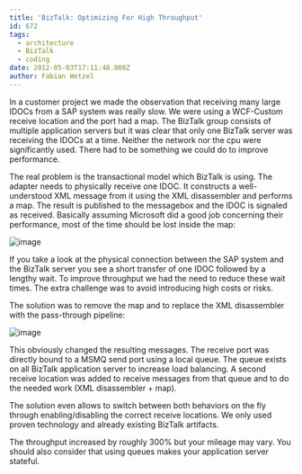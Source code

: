 ```yaml
---
title: 'BizTalk: Optimizing For High Throughput'
id: 672
tags:
  - architecture
  - BizTalk
  - coding
date: 2012-05-03T17:11:48.000Z
author: Fabian Wetzel
---
```


In a customer project we made the observation that receiving many large IDOCs from a SAP system was really slow. We were using a WCF-Custom receive location and the port had a map. The BizTalk group consists of multiple application servers but it was clear that only one BizTalk server was receiving the IDOCs at a time. Neither the network nor the cpu were significantly used. There had to be something we could do to improve performance.

The real problem is the transactional model which BizTalk is using. The adapter needs to physically receive one IDOC. It constructs a well-understood XML message from it using the XML disassembler and performs a map. The result is published to the messagebox and the IDOC is signaled as received. Basically assuming Microsoft did a good job concerning their performance, most of the time should be lost inside the map:

![image](https://az275061.vo.msecnd.net/blogmedia/2012/05/image85.png "image")

If you take a look at the physical connection between the SAP system and the BizTalk server you see a short transfer of one IDOC followed by a lengthy wait. To improve throughput we had the need to reduce these wait times. The extra challenge was to avoid introducing high costs or risks.

The solution was to remove the map and to replace the XML disassembler with the pass-through pipeline:

![image](https://az275061.vo.msecnd.net/blogmedia/2012/05/image86.png "image")

This obviously changed the resulting messages. The receive port was directly bound to a MSMQ send port using a local queue. The queue exists on all BizTalk application server to increase load balancing. A second receive location was added to receive messages from that queue and to do the needed work (XML disassembler + map). 

The solution even allows to switch between both behaviors on the fly through enabling/disabling the correct receive locations. We only used proven technology and already existing BizTalk artifacts.

The throughput increased by roughly 300% but your mileage may vary. You should also consider that using queues makes your application server stateful.
